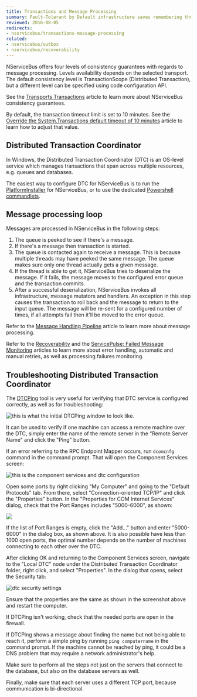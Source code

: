 ```yaml
---
title: Transactions and Message Processing
summary: Fault-Tolerant by Default infrastructure saves remembering the configuration of threading and state management elements.
reviewed: 2016-08-05
redirects:
- nservicebus/transactions-message-processing
related:
- nservicebus/outbox
- nservicebus/recoverability
---
```


NServiceBus offers four levels of consistency guarantees with regards to message processing. Levels availability depends on the selected transport. The default consistency level is TransactionScope (Distributed Transaction), but a different level can be specified using code configuration API. 

See the [Transports Transactions](/nservicebus/transports/transactions.md) article to learn more about NServiceBus consistency guarantees.

By default, the transaction timeout limit is set to 10 minutes. See the [Override the System.Transactions default timeout of 10 minutes](https://blogs.msdn.microsoft.com/ajit/2008/06/18/override-the-system-transactions-default-timeout-of-10-minutes-in-the-code/) article to learn how to adjust that value.


## Distributed Transaction Coordinator

In Windows, the Distributed Transaction Coordinator (DTC) is an OS-level service which manages transactions that span across multiple resources, e.g. queues and databases.

The easiest way to configure DTC for NServiceBus is to run the [PlatformInstaller](http://docs.particular.net/platform/installer/) for NServiceBus, or to use the dedicated [Powershell commandlets](/nservicebus/operations/management-using-powershell.md).


## Message processing loop

Messages are processed in NServiceBus in the following steps:

 1. The queue is peeked to see if there's a message.
 1. If there's a message then transaction is started.
 1. The queue is contacted again to receive a message. This is because multiple threads may have peeked the same message. The queue makes sure only one thread actually gets a given message.
 1. If the thread is able to get it, NServiceBus tries to deserialize the message. If it fails, the message moves to the configured error queue and the transaction commits.
 1. After a successful deserialization, NServiceBus invokes all infrastructure, message mutators and handlers. An exception in this step causes the transaction to roll back and the message to return to the input queue. The message will be re-sent for a configured number of times, if all attempts fail then it'll be moved to the error queue.

Refer to the [Message Handling Pipeline](/nservicebus/pipeline/) article to learn more about message processing.

Refer to the [Recoverability](/nservicebus/recoverability/) and the [ServicePulse: Failed Message Monitoring](/servicepulse/intro-failed-messages.md) articles to learn more about error handling, automatic and manual retries, as well as processing failures monitoring.


## Troubleshooting Distributed Transaction Coordinator

The [DTCPing](https://www.microsoft.com/en-us/download/details.aspx?id=2868) tool is very useful for verifying that DTC service is configured correctly, as well as for troubleshooting:

![this is what the initial DTCPing window to look like.](dtcping.png "this is what the initial DTCPing window to look like.")

It can be used to verify if one machine can access a remote machine over the DTC, simply enter the name of the remote server in the "Remote Server Name" and click the "Ping" button. 

If an error referring to the RPC Endpoint Mapper occurs, run `dcomcnfg` command in the command prompt. That will open the Component Services screen:

![this is the component services and dtc configuration](dtc-dcomcnfg-1.png "this is the component services and dtc configuration")

Open some ports by right clicking "My Computer" and going to the "Default Protocols" tab. From there, select "Connection-oriented TCP/IP" and click the "Properties" button. In the "Properties for COM Internet Services" dialog, check that the Port Ranges includes "5000-6000", as shown:

![](dtc-dcomcnfg-2.png)

If the list of Port Ranges is empty, click the "Add..." button and enter "5000-6000" in the dialog box, as shown above. It is also possible have less than 1000 open ports, the optimal number depends on the number of machines connecting to each other over the DTC.

After clicking OK and returning to the Component Services screen, navigate to the "Local DTC" node under the Distributed Transaction Coordinator folder, right click, and select "Properties". In the dialog that opens, select the Security tab:

![dtc security settings](dtc-dcomcnfg-3.png "dtc security settings")

Ensure that the properties are the same as shown in the screenshot above and restart the computer.

If DTCPing isn't working, check that the needed ports are open in the firewall.

If DTCPing shows a message about finding the name but not being able to reach it, perform a simple ping by running `ping computername` in the command prompt. If the machine cannot be reached by ping, it could be a DNS problem that may require a network administrator's help.

Make sure to perform all the steps not just on the servers that connect to the database, but also on the database servers as well.

Finally, make sure that each server uses a different TCP port, because communication is bi-directional.